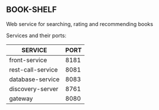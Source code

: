 ## BOOK-SHELF

Web service for searching, rating and recommending books

Services and their ports:

| **SERVICE**         | **PORT** |
|---------------------|----------|
| front-service       | 8181     |
| rest-call-service   | 8081     |
| database-service    | 8083     |
| discovery-server    | 8761     |
| gateway             | 8080     |